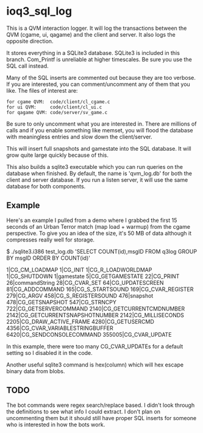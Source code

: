 ioq3_sql_log
=============

This is a QVM interaction logger.  It will log the transactions between the
QVM (cgame, ui, qagame) and the client and server.  It also logs the
opposite direction.

It stores everything in a SQLite3 database.  SQLite3 is included in this branch.
Com_Printf is unreliable at higher timescales.  Be sure you use the SQL call
instead.

Many of the SQL inserts are commented out because they are too verbose.  If you
are interested, you can comment/uncomment any of them that you like.  The files
of interest are:

    for cgame QVM:  code/client/cl_cgame.c
    for ui QVM:     code/client/cl_ui.c
    for qagame QVM: code/server/sv_game.c

Be sure to only uncomment what you are interested in.  There are millions of
calls and if you enable something like memset, you will flood the database
with meaningless entries and slow down the client/server.

This will insert full snapshots and gamestate into the SQL database.  It will
grow quite large quickly because of this.

This also builds a sqlite3 executable which you can run queries on the database
when finished.  By default, the name is 'qvm_log.db' for both the client and
server database.  If you run a listen server, it will use the same database
for both components.

Example
-------

Here's an example I pulled from a demo where I grabbed the first 15 seconds of
an Urban Terror match (map load + warmup) from the cgame perspective.  To give
you an idea of the size, it's 50 MB of data although it compresses really well
for storage.

$ ./sqlite3.i386 test_log.db 'SELECT COUNT(id),msgID FROM q3log GROUP BY msgID ORDER BY COUNT(id)'

1|CG_CM_LOADMAP
1|CG_INIT
1|CG_R_LOADWORLDMAP
1|CG_SHUTDOWN
1|gamestate
5|CG_GETGAMESTATE
22|CG_PRINT
26|commandString
28|CG_CVAR_SET
64|CG_UPDATESCREEN
81|CG_ADDCOMMAND
165|CG_S_STARTSOUND
169|CG_CVAR_REGISTER
279|CG_ARGV
458|CG_S_REGISTERSOUND
476|snapshot
478|CG_GETSNAPSHOT
547|CG_STRNCPY
722|CG_GETSERVERCOMMAND
2140|CG_GETCURRENTCMDNUMBER
2142|CG_GETCURRENTSNAPSHOTNUMBER
2142|CG_MILLISECONDS
2205|CG_DRAW_ACTIVE_FRAME
4280|CG_GETUSERCMD
4356|CG_CVAR_VARIABLESTRINGBUFFER
6420|CG_SENDCONSOLECOMMAND
355005|CG_CVAR_UPDATE

In this example, there were too many CG_CVAR_UPDATEs for a default setting so
I disabled it in the code.

Another useful sqlite3 command is hex(column) which will hex escape binary
data from blobs.


TODO
----

The bot commands were regex search/replace based.  I didn't look through the
definitions to see what info I could extract.  I don't plan on uncommenting
them but it should still have proper SQL inserts for someone who is interested
in how the bots work.
